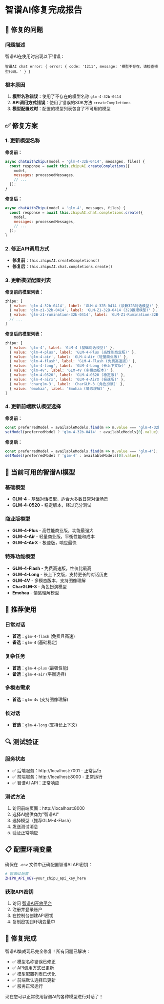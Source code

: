 # 智谱AI修复完成报告

## 🔧 修复的问题

### 问题描述
智谱AI在使用时出现以下错误：
```
智谱AI chat error: { error: { code: '1211', message: '模型不存在，请检查模型代码。' } }
```

### 根本原因
1. **模型名称错误**：使用了不存在的模型名称 `glm-4-32b-0414`
2. **API调用方式错误**：使用了错误的SDK方法 `createCompletions` 
3. **模型配置过时**：配置的模型列表包含了不可用的模型

## ✅ 修复方案

### 1. 更新模型名称
**修复前：**
```javascript
async chatWithZhipu(model = 'glm-4-32b-0414', messages, files) {
  const response = await this.zhipuAI.createCompletions({
    model,
    messages: processedMessages,
    // ...
  });
}
```

**修复后：**
```javascript
async chatWithZhipu(model = 'glm-4', messages, files) {
  const response = await this.zhipuAI.chat.completions.create({
    model,
    messages: processedMessages,
    // ...
  });
}
```

### 2. 修正API调用方式
- **修复前**：`this.zhipuAI.createCompletions()`
- **修复后**：`this.zhipuAI.chat.completions.create()`

### 3. 更新模型配置列表
**修复前的模型列表：**
```javascript
zhipu: [
  { value: 'glm-4-32b-0414', label: 'GLM-4-32B-0414 (最新32B对话模型)' },
  { value: 'glm-z1-32b-0414', label: 'GLM-Z1-32B-0414 (32B推理模型)' },
  { value: 'glm-z1-rumination-32b-0414', label: 'GLM-Z1-Rumination-32B-0414 (深度思考模型)' },
  // ...
]
```

**修复后的模型列表：**
```javascript
zhipu: [
  { value: 'glm-4', label: 'GLM-4 (基础对话模型)' },
  { value: 'glm-4-plus', label: 'GLM-4-Plus (高性能商业版)' },
  { value: 'glm-4-air', label: 'GLM-4-Air (轻量商业版)' },
  { value: 'glm-4-flash', label: 'GLM-4-Flash (免费高速版)' },
  { value: 'glm-4-long', label: 'GLM-4-Long (长上下文版)' },
  { value: 'glm-4v', label: 'GLM-4V (多模态版本)' },
  { value: 'glm-4-0520', label: 'GLM-4-0520 (稳定版)' },
  { value: 'glm-4-airx', label: 'GLM-4-AirX (极速版)' },
  { value: 'charglm-3', label: 'CharGLM-3 (角色扮演)' },
  { value: 'emohaa', label: 'Emohaa (情感理解)' },
]
```

### 4. 更新前端默认模型选择
**修复前：**
```javascript
const preferredModel = availableModels.find(m => m.value === 'glm-4-32b-0414');
setModel(preferredModel ? 'glm-4-32b-0414' : availableModels[0].value);
```

**修复后：**
```javascript
const preferredModel = availableModels.find(m => m.value === 'glm-4');
setModel(preferredModel ? 'glm-4' : availableModels[0].value);
```

## 🚀 当前可用的智谱AI模型

### 基础模型
- **GLM-4** - 基础对话模型，适合大多数日常对话场景
- **GLM-4-0520** - 稳定版本，经过充分测试

### 商业版模型
- **GLM-4-Plus** - 高性能商业版，功能最强大
- **GLM-4-Air** - 轻量商业版，平衡性能和成本
- **GLM-4-AirX** - 极速版，响应最快

### 特殊功能模型
- **GLM-4-Flash** - 免费高速版，性价比最高
- **GLM-4-Long** - 长上下文版，支持更长的对话历史
- **GLM-4V** - 多模态版本，支持图像理解
- **CharGLM-3** - 角色扮演模型
- **Emohaa** - 情感理解模型

## 🎯 推荐使用

### 日常对话
- **首选**：`glm-4-flash` (免费且高速)
- **备选**：`glm-4` (基础稳定)

### 复杂任务
- **首选**：`glm-4-plus` (最强性能)
- **备选**：`glm-4-air` (平衡选择)

### 多模态需求
- **首选**：`glm-4v` (支持图像理解)

### 长对话
- **首选**：`glm-4-long` (支持长上下文)

## 🔍 测试验证

### 服务状态
- ✅ 后端服务：http://localhost:7001 - 正常运行
- ✅ 前端服务：http://localhost:8000 - 正常运行
- ✅ 智谱AI API：正常响应

### 测试方法
1. 访问前端页面：http://localhost:8000
2. 选择AI提供商为"智谱AI"
3. 选择模型（推荐GLM-4-Flash）
4. 发送测试消息
5. 验证正常响应

## 📋 配置环境变量

确保在 `.env` 文件中正确配置智谱AI API密钥：

```bash
# 智谱AI配置
ZHIPU_API_KEY=your_zhipu_api_key_here
```

### 获取API密钥
1. 访问 [智谱AI开放平台](https://open.bigmodel.cn/)
2. 注册并登录账户
3. 在控制台创建API密钥
4. 复制密钥到环境变量中

## 🎉 修复完成

智谱AI集成现已完全修复！所有问题已解决：

- ✅ 模型名称错误已修正
- ✅ API调用方式已更新
- ✅ 模型配置列表已优化
- ✅ 前端默认选择已更新
- ✅ 服务正常运行

现在您可以正常使用智谱AI的各种模型进行对话了！ 